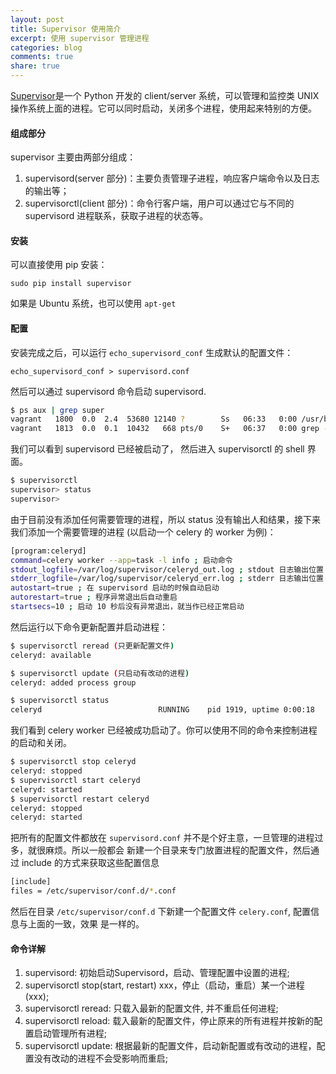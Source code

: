 ```yaml
---
layout: post
title: Supervisor 使用简介
excerpt: 使用 supervisor 管理进程
categories: blog
comments: true
share: true
---
```


[Supervisor](http://supervisord.org/)是一个 Python 开发的 client/server 系统，可以管理和监控类 UNIX 操作系统上面的进程。它可以同时启动，关闭多个进程，使用起来特别的方便。


#### 组成部分

supervisor 主要由两部分组成：

1. supervisord(server 部分)：主要负责管理子进程，响应客户端命令以及日志的输出等；
2. supervisorctl(client 部分)：命令行客户端，用户可以通过它与不同的 supervisord 进程联系，获取子进程的状态等。

#### 安装

可以直接使用 pip 安装：

`sudo pip install supervisor`

如果是 Ubuntu 系统，也可以使用 `apt-get`

#### 配置

安装完成之后，可以运行 `echo_supervisord_conf` 生成默认的配置文件：

`echo_supervisord_conf > supervisord.conf`

然后可以通过 supervisord 命令启动 supervisord.

```bash
$ ps aux | grep super
vagrant   1800  0.0  2.4  53680 12140 ?        Ss   06:33   0:00 /usr/bin/python /usr/bin/supervisord
vagrant   1813  0.0  0.1  10432   668 pts/0    S+   06:37   0:00 grep --color=auto super
```

我们可以看到 supervisord 已经被启动了， 然后进入 supervisorctl 的 shell 界面。

```bash
$ supervisorctl
supervisor> status
supervisor>
```

由于目前没有添加任何需要管理的进程，所以 status 没有输出人和结果，接下来我们添加一个需要管理的进程
(以启动一个 celery 的 worker 为例)：

```bash
[program:celeryd]
command=celery worker --app=task -l info ; 启动命令
stdout_logfile=/var/log/supervisor/celeryd_out.log ; stdout 日志输出位置
stderr_logfile=/var/log/supervisor/celeryd_err.log ; stderr 日志输出位置
autostart=true ; 在 supervisord 启动的时候自动启动
autorestart=true ; 程序异常退出后自动重启
startsecs=10 ; 启动 10 秒后没有异常退出，就当作已经正常启动
```

然后运行以下命令更新配置并启动进程：

```bash
$ supervisorctl reread (只更新配置文件)
celeryd: available

$ supervisorctl update (只启动有改动的进程)
celeryd: added process group

$ supervisorctl status
celeryd                          RUNNING    pid 1919, uptime 0:00:18
```

我们看到 celery worker 已经被成功启动了。你可以使用不同的命令来控制进程的启动和关闭。

```bash
$ supervisorctl stop celeryd
celeryd: stopped
$ supervisorctl start celeryd
celeryd: started
$ supervisorctl restart celeryd
celeryd: stopped
celeryd: started
```

把所有的配置文件都放在 `supervisord.conf` 并不是个好主意，一旦管理的进程过多，就很麻烦。所以一般都会
新建一个目录来专门放置进程的配置文件，然后通过 include 的方式来获取这些配置信息

```bash
[include]
files = /etc/supervisor/conf.d/*.conf
```

然后在目录 `/etc/supervisor/conf.d` 下新建一个配置文件 `celery.conf`, 配置信息与上面的一致，效果
是一样的。

#### 命令详解

1. supervisord: 初始启动Supervisord，启动、管理配置中设置的进程;
2. supervisorctl stop(start, restart) xxx，停止（启动，重启）某一个进程(xxx);
3. supervisorctl reread: 只载入最新的配置文件, 并不重启任何进程;
4. supervisorctl reload: 载入最新的配置文件，停止原来的所有进程并按新的配置启动管理所有进程;
5. supervisorctl update: 根据最新的配置文件，启动新配置或有改动的进程，配置没有改动的进程不会受影响而重启;
